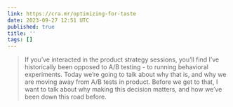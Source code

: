 ```yaml
---
link: https://cra.mr/optimizing-for-taste
date: 2023-09-27 12:51 UTC
published: true
title: ''
tags: []
---
```


> If you’ve interacted in the product strategy sessions, you’ll find I’ve historically been opposed to A/B testing - to running behavioral experiments. Today we’re going to talk about why that is, and why we are moving away from A/B tests in product. Before we get to that, I want to talk about why making this decision matters, and how we’ve been down this road before.
